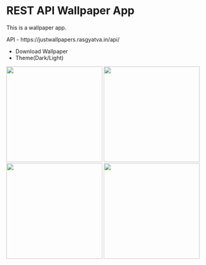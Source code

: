 # REST API Wallpaper App
This is a wallpaper app.
<div>API - https://justwallpapers.rasgyatva.in/api/</div>

- Download Wallpaper ️
- Theme(Dark/Light)

<p>
<img src= "https://user-images.githubusercontent.com/55093216/209468700-25b433fc-0c55-4289-9977-825ca5cff9f6.png" width="250">
<img src= "https://user-images.githubusercontent.com/55093216/209468756-7a8fb0da-0ddf-4ecb-8b24-dc5a09a29ed3.png" width="250">
<img src= "https://user-images.githubusercontent.com/55093216/209468771-09e8eb74-1126-4c42-9af2-14c58015894c.png" width="250">
<img src= "https://user-images.githubusercontent.com/55093216/209468782-24fc7916-2d4e-449e-ad76-841719a7a628.png" width="250">
</p>
